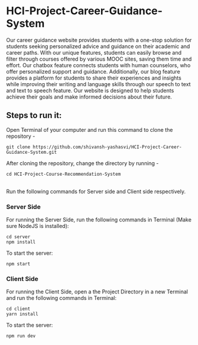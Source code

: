 # HCI-Project-Career-Guidance-System
Our career guidance website provides students with a one-stop solution for students seeking personalized advice and guidance on their academic and career paths. With our unique features, students can easily browse and filter through courses offered by various MOOC sites, saving them time and effort. Our chatbox feature connects students with human counselors, who offer personalized support and guidance. Additionally, our blog feature provides a platform for students to share their experiences and insights while improving their writing and language skills through our speech to text and text to speech feature. Our website is designed to help students achieve their goals and make informed decisions about their future.


## Steps to run it:

Open Terminal of your computer and run this command to clone the repository -  

 ```
 git clone https://github.com/shivansh-yashasvi/HCI-Project-Career-Guidance-System.git
 
 ```
 After cloning the repository, change the directory by running -  
 ```
 cd HCI-Project-Course-Recommendation-System
 ```

<br>
Run the following commands for Server side and Client side respectively. <br> 
 
 
### Server Side
For running the Server Side, run the following commands in Terminal (Make sure NodeJS is installed):
```
cd server 
npm install
```

To start the server:
```
npm start
```

### Client Side
For running the Client Side, open a the Project Directory in a new Terminal and run the following commands in Terminal:

```
cd client 
yarn install
```

To start the server:
```
npm run dev
```
